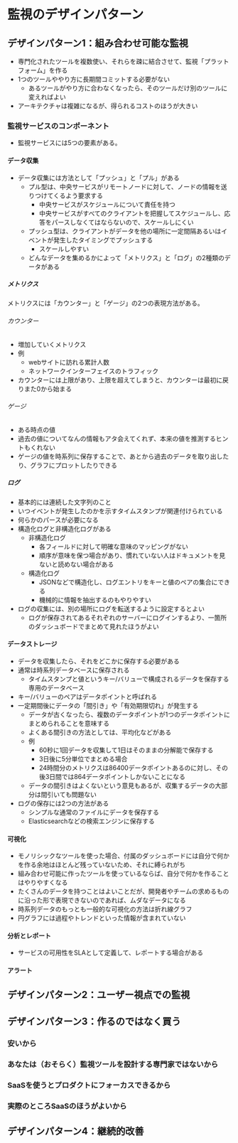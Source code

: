 # 監視のデザインパターン

## デザインパターン1：組み合わせ可能な監視

- 専門化されたツールを複数使い、それらを疎に結合させて、監視「プラットフォーム」を作る
- 1つのツールややり方に長期間コミットする必要がない
  - あるツールがやり方に合わなくなったら、そのツールだけ別のツールに変えればよい
- アーキテクチャは複雑になるが、得られるコストのほうが大きい

### 監視サービスのコンポーネント

- 監視サービスには5つの要素がある。

#### データ収集

- データ収集には方法として「プッシュ」と「プル」がある
  - プル型は、中央サービスがリモートノードに対して、ノードの情報を送りつけてくるよう要求する
    - 中央サービスがスケジュールについて責任を持つ
    - 中央サービスがすべてのクライアントを把握してスケジュールし、応答をパースしなくてはならないので、スケールしにくい
  - プッシュ型は、クライアントがデータを他の場所に一定間隔あるいはイベントが発生したタイミングでプッシュする
    - スケールしやすい
  - どんなデータを集めるかによって「メトリクス」と「ログ」の2種類のデータがある

##### メトリクス

メトリクスには「カウンター」と「ゲージ」の2つの表現方法がある。

###### カウンター

- 増加していくメトリクス
- 例
  - webサイトに訪れる累計人数
  - ネットワークインターフェイスのトラフィック
- カウンターには上限があり、上限を超えてしまうと、カウンターは最初に戻りまた0から始まる

###### ゲージ

- ある時点の値
- 過去の値についてなんの情報もアタ会えてくれず、本来の値を推測するヒントもくれない
- ゲージの値を時系列に保存することで、あとから過去のデータを取り出したり、グラフにプロットしたりできる

##### ログ

- 基本的には連続した文字列のこと
- いつイベントが発生したのかを示すタイムスタンプが関連付けられている
- 何らかのパースが必要になる
- 構造化ログと非構造化ログがある
  - 非構造化ログ
    - 各フィールドに対して明確な意味のマッピングがない
    - 順序が意味を保つ場合があり、慣れていない人はドキュメントを見ないと読めない場合がある
  - 構造化ログ
    - JSONなどで構造化し、ログエントリをキーと値のペアの集合にできる
    - 機械的に情報を抽出するのもやりやすい
- ログの収集には、別の場所にログを転送するように設定するとよい
  - ログが保存されてあるそれぞれのサーバーにログインするより、一箇所のダッシュボードでまとめて見れたほうがよい

#### データストレージ

- データを収集したら、それをどこかに保存する必要がある
- 通常は時系列データベースに保存される
  - タイムスタンプと値というキー/バリューで構成されるデータを保存する専用のデータベース
- キー/バリューのペアはデータポイントと呼ばれる
- 一定期間後にデータの「間引き」や「有効期限切れ」が発生する
  - データが古くなったら、複数のデータポイントが1つのデータポイントにまとめられることを意味する
  - よくある間引きの方法としては、平均化などがある
  - 例
    - 60秒に1回データを収集して1日はそのままの分解能で保存する
    - 3日後に5分単位でまとめる場合
    - 24時間分のメトリクスは86400データポイントあるのに対し、その後3日間では864データポイントしかないことになる
  - データの間引きはよくないという意見もあるが、収集するデータの大部分は間引いても問題ない
- ログの保存には2つの方法がある
  - シンプルな通常のファイルにデータを保存する
  - Elasticsearchなどの検索エンジンに保存する

#### 可視化

- モノリシックなツールを使った場合、付属のダッシュボードには自分で何かを作る余地はほとんど残っていないため、それに縛られがち
- 組み合わせ可能に作ったツールを使っているならば、自分で何かを作ることはやりやすくなる
- たくさんのデータを持つことはよいことだが、開発者やチームの求めるものに沿った形で表現できないのであれば、ムダなデータになる
- 時系列データのもっとも一般的な可視化の方法は折れ線グラフ
- 円グラフには過程やトレンドといった情報が含まれていない

#### 分析とレポート

- サービスの可用性をSLAとして定義して、レポートする場合がある

#### アラート

## デザインパターン2：ユーザー視点での監視

## デザインパターン3：作るのではなく買う

### 安いから

### あなたは（おそらく）監視ツールを設計する専門家ではないから

### SaaSを使うとプロダクトにフォーカスできるから

### 実際のところSaaSのほうがよいから

## デザインパターン4：継続的改善
